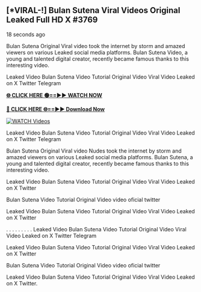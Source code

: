 ## [*VIRAL-!] Bulan Sutena Viral Videos Original Leaked Full HD X #3769

18 seconds ago

Bulan Sutena Original Viral video took the internet by storm and amazed viewers on various Leaked social media platforms. Bulan Sutena Video, a young and talented digital creator, recently became famous thanks to this interesting video.

Leaked Video Bulan Sutena Video Tutorial Original Video Viral Video Leaked on X Twitter Telegram

**[🌐 CLICK HERE 🟢==►► WATCH NOW](https://russelviper69.blogspot.com/p/valo-video.html)**

**[🔴 CLICK HERE 🌐==►► Download Now](https://russelviper69.blogspot.com/p/valo-video.html)**

[![WATCH Videos](https://i.imgur.com/dJHk4Zq.gif)](https://russelviper69.blogspot.com/p/valo-video.html)

Leaked Video Bulan Sutena Video Tutorial Original Video Viral Video Leaked on X Twitter Telegram

Bulan Sutena Original Viral video Nudes took the internet by storm and amazed viewers on various Leaked social media platforms. Bulan Sutena, a young and talented digital creator, recently became famous thanks to this interesting video.

Leaked Video Bulan Sutena Video Tutorial Original Video Viral Video Leaked on X Twitter

Bulan Sutena Video Tutorial Original Video video oficial twitter

Leaked Video Bulan Sutena Video Tutorial Original Video Viral Video Leaked on X Twitter

. . . . . . . . . Leaked Video Bulan Sutena Video Tutorial Original Video Viral Video Leaked on X Twitter Telegram

Leaked Video Bulan Sutena Video Tutorial Original Video Viral Video Leaked on X Twitter

Bulan Sutena Video Tutorial Original Video video oficial twitter

Leaked Video Bulan Sutena Video Tutorial Original Video Viral Video Leaked on X Twitter.